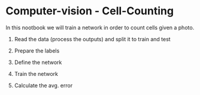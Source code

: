 # Computer-vision - Cell-Counting

In this nootbook we will train a network in order to count cells given a photo.

1) Read the data (process the outputs) and split it to train and test

2) Prepare the labels

3) Define the network

4) Train the network

5) Calculate the avg. error
